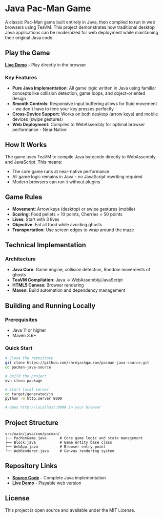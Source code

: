 # Java Pac-Man Game

A classic Pac-Man game built entirely in Java, then compiled to run in web browsers using TeaVM. This project demonstrates how traditional desktop Java applications can be modernized for web deployment while maintaining their original Java code.

## Play the Game

**[Live Demo](https://shreyashgaurav.github.io/java-pacman-teavm/)** - Play directly in the browser

### Key Features
- **Pure Java Implementation**: All game logic written in Java using familiar concepts like collision detection, game loops, and object-oriented design
- **Smooth Controls**: Responsive input buffering allows for fluid movement - we don't have to time your key presses perfectly
- **Cross-Device Support**: Works on both desktop (arrow keys) and mobile devices (swipe gestures)
- **Web Deployment**: Compiles to WebAssembly for optimal browser performance - Near Native

## How It Works

The game uses TeaVM to compile Java bytecode directly to WebAssembly and JavaScript. This means:
- The core game runs at near-native performance
- All game logic remains in Java - no JavaScript rewriting required
- Modern browsers can run it without plugins

## Game Rules

- **Movement**: Arrow keys (desktop) or swipe gestures (mobile)
- **Scoring**: Food pellets = 10 points, Cherries = 50 points  
- **Lives**: Start with 3 lives
- **Objective**: Eat all food while avoiding ghosts
- **Transportation**: Use screen edges to wrap around the maze

## Technical Implementation

### Architecture
- **Java Core**: Game engine, collision detection, Random movements of ghosts
- **TeaVM Compilation**: Java → WebAssembly/JavaScript
- **HTML5 Canvas**: Browser rendering
- **Maven**: Build automation and dependency management


## Building and Running Locally

### Prerequisites
- Java 11 or higher
- Maven 3.6+

### Quick Start
```bash
# Clone the repository
git clone https://github.com/shreyashgaurav/pacman-java-source.git
cd pacman-java-source

# Build the project
mvn clean package

# Start local server
cd target/generated/js
python -m http.server 8000

# Open http://localhost:8000 in your browser
```

## Project Structure
```
src/main/java/com/pacman/
├── PacManGame.java      # Core game logic and state management
├── Block.java           # Game entity base class
├── WebApp.java          # Browser entry point
└── WebRenderer.java     # Canvas rendering system
```

## Repository Links

- **[Source Code](https://github.com/shreyashgaurav/pacman-java-source)** - Complete Java implementation
- **[Live Demo](https://shreyashgaurav.github.io/java-pacman-teavm/)** - Playable web version

## License

This project is open source and available under the MIT License.
